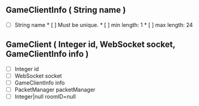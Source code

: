 ## GameClientInfo ( String name )

* [ ]  String name
       * [ ]  Must be unique.
       * [ ]  min length: 1
       * [ ]  max length: 24


## GameClient ( Integer id, WebSocket socket, GameClientInfo info )

* [ ]  Integer id
* [ ]  WebSocket socket
* [ ]  GameClientInfo info
* [ ]  PacketManager packetManager
* [ ]  Integer|null roomID=null
